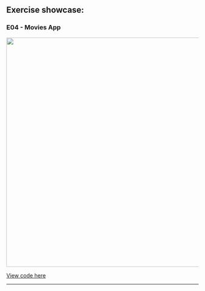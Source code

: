 ## Exercise showcase:

### E04 - Movies  App

<img src='../images/E4.gif' width="600" />

[View code here](./src/App.js)

---